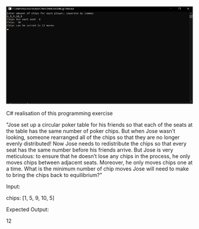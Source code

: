 ![](https://github.com/Abobusissus/Chips_Test_Task/blob/master/Screenshot%202024-07-18%20041919.png)

C# realisation of this programming exercise 

"Jose set up a circular poker table for his friends so that each of the seats at the table has the same number of poker chips.
But when Jose wasn’t looking, someone rearranged all of the chips so that they are no longer evenly distributed!
Now Jose needs to redistribute the chips so that every seat has the same number before his friends arrive.
But Jose is very meticulous: to ensure that he doesn’t lose any chips in the process, he only moves chips between adjacent seats.
Moreover, he only moves chips one at a time. What is the minimum number of chip moves
Jose will need to make to bring the chips back to equilibrium?"

Input:
 
chips: [1, 5, 9, 10, 5]
 
 
Expected Output:
 
12

